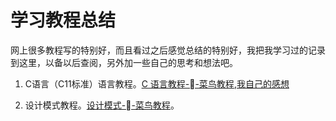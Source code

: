 # 学习教程总结

网上很多教程写的特别好，而且看过之后感觉总结的特别好，我把我学习过的记录到这里，以备以后查阅，另外加一些自己的思考和想法吧。

1. C语言（C11标准）语言教程。[C 语言教程--菜鸟教程](http://www.runoob.com/cprogramming/c-tutorial.html),[我自己的感想](C.md)

2. 设计模式教程。[设计模式--菜鸟教程](http://www.runoob.com/cprogramming/c-tutorial.html)。
